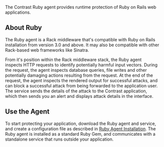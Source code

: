 <!-- 
title: "Ruby Agent Overview "
description: "Troubleshooting the Ruby Agent"
tags: "installation Ruby on Rails agent troubleshooting"
-->

The Contrast Ruby agent provides runtime protection of Ruby on Rails web applications. 

## About Ruby 

The Ruby agent is a Rack middleware that's compatible with Ruby on Rails installation from version 3.0 and above. It may also be compatible with other Rack-based web frameworks like Sinatra. 

From it's position within the Rack middleware stack, the Ruby agent inspects HTTP requests to identify potentially harmful input vectors. During the request, the agent inspects database queries, file writes and other potentially damaging actions resulting from the request. At the end of the request, the agent inspects the rendered output for successful attacks, and can block a successful attack from being forwarded to the application user. The service sends the details of the attack to the Contrast application, which then sends you an alert and displays attack details in the interface. 

## Use the Agent 

To start protecting your application, download the Ruby agent and service, and create a configuration file as described in [Ruby Agent Installation](installation-ruby.html#ruby-install). The Ruby agent is installed as a standard Ruby Gem, and communicates with a standalone service that runs outside your application.

